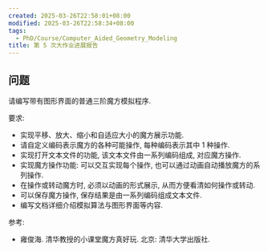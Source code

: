 ```yaml
---
created: 2025-03-26T22:58:01+08:00
modified: 2025-03-26T22:58:34+08:00
tags:
  - PhD/Course/Computer_Aided_Geometry_Modeling
title: 第 5 次大作业进展报告
---
```


## 问题

请编写带有图形界面的普通三阶魔方模拟程序.

要求:

- 实现平移、放大、缩小和自适应大小的魔方展示功能.
- 请自定义编码表示魔方的各种可能操作, 每种编码表示其中 1 种操作.
- 实现打开文本文件的功能, 该文本文件由一系列编码组成, 对应魔方操作.
- 实现魔方操作功能: 可以交互实现每个操作, 也可以通过动画自动播放魔方的系列操作.
- 在操作或转动魔方时, 必须以动画的形式展示, 从而方便看清如何操作或转动.
- 可以保存魔方操作, 保存结果是由一系列编码组成文本文件.
- 编写文档详细介绍模拟算法与图形界面等内容.

参考:

- 雍俊海. 清华教授的小课堂魔方真好玩. 北京: 清华大学出版社.
